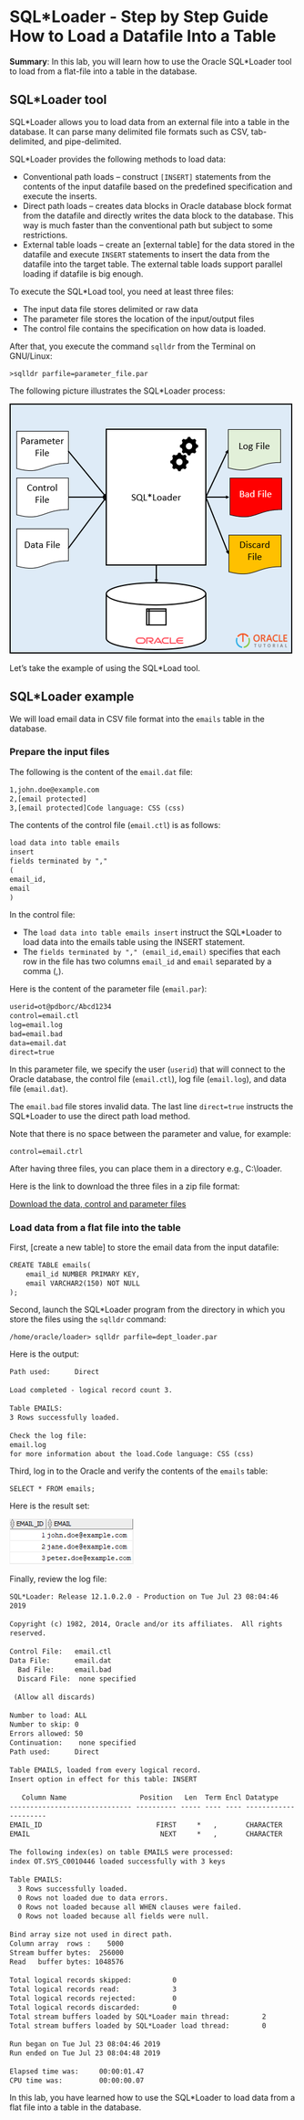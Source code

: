 # SQL*Loader - Step by Step Guide How to Load a Datafile Into a Table
**Summary**: In this lab, you will learn how to use the Oracle SQL\*Loader tool to load from a flat-file into a table in the database.

SQL\*Loader tool
--------------------------------

SQL\*Loader allows you to load data from an external file into a table in the database. It can parse many delimited file formats such as CSV, tab-delimited, and pipe-delimited.

SQL\*Loader provides the following methods to load data:

*   Conventional path loads – construct `[INSERT]` statements from the contents of the input datafile based on the predefined specification and execute the inserts.
*   Direct path loads – creates data blocks in Oracle database block format from the datafile and directly writes the data block to the database. This way is much faster than the conventional path but subject to some restrictions.
*   External table loads – create an [external table] for the data stored in the datafile and execute `INSERT` statements to insert the data from the datafile into the target table. The external table loads support parallel loading if datafile is big enough.

To execute the SQL\*Load tool, you need at least three files:

*   The input data file stores delimited or raw data
*   The parameter file stores the location of the input/output files
*   The control file contains the specification on how data is loaded.

After that, you execute the command `sqlldr` from the Terminal on GNU/Linux:

```
>sqlldr parfile=parameter_file.par

```


The following picture illustrates the SQL\*Loader process:

![Oracle SQL*Loader](./images/oracle-sqlloader.png)

Let’s take the example of using the SQL\*Load tool.

SQL\*Loader example
-------------------

We will load email data in CSV file format into the `emails` table in the database.

### Prepare the input files

The following is the content of the `email.dat` file:

```
1,john.doe@example.com
2,[email protected]
3,[email protected]Code language: CSS (css)
```


The contents of the control file (`email.ctl`) is as follows:

```
load data into table emails
insert
fields terminated by ","
(
email_id,
email
)
```


In the control file:

*   The `load data into table emails insert` instruct the SQL\*Loader to load data into the emails table using the INSERT statement.
*   The `fields terminated by "," (email_id,email)` specifies that each row in the file has two columns `email_id` and `email` separated by a comma (,).

Here is the content of the parameter file (`email.par`):

```
userid=ot@pdborc/Abcd1234
control=email.ctl
log=email.log
bad=email.bad
data=email.dat
direct=true
```


In this parameter file, we specify the user (`userid`) that will connect to the Oracle database, the control file (`email.ctl`), log file (`email.log`), and data file (`email.dat`).

The `email.bad` file stores invalid data. The last line `direct=true` instructs the SQL\*Loader to use the direct path load method.

Note that there is no space between the parameter and value, for example:

```
control=email.ctrl
```


After having three files, you can place them in a directory e.g., C:\\loader.

Here is the link to download the three files in a zip file format:

[Download the data, control and parameter files](./images/sqlloader-files.zip)

### Load data from a flat file into the table

First, [create a new table] to store the email data from the input datafile:

```
CREATE TABLE emails(
    email_id NUMBER PRIMARY KEY,
    email VARCHAR2(150) NOT NULL
);

```


Second, launch the SQL\*Loader program from the directory in which you store the files using the `sqlldr` command:

```
/home/oracle/loader> sqlldr parfile=dept_loader.par
```


Here is the output:

```
Path used:      Direct

Load completed - logical record count 3.

Table EMAILS:
3 Rows successfully loaded.

Check the log file:
email.log
for more information about the load.Code language: CSS (css)
```


Third, log in to the Oracle and verify the contents of the `emails` table:

```
SELECT * FROM emails;

```


Here is the result set:

![SQL*Loader Example](./images/oracle-sqlloader-output.png)

Finally, review the log file:

```
SQL*Loader: Release 12.1.0.2.0 - Production on Tue Jul 23 08:04:46 2019

Copyright (c) 1982, 2014, Oracle and/or its affiliates.  All rights reserved.

Control File:   email.ctl
Data File:      email.dat
  Bad File:     email.bad
  Discard File:  none specified
 
 (Allow all discards)

Number to load: ALL
Number to skip: 0
Errors allowed: 50
Continuation:    none specified
Path used:      Direct

Table EMAILS, loaded from every logical record.
Insert option in effect for this table: INSERT

   Column Name                  Position   Len  Term Encl Datatype
------------------------------ ---------- ----- ---- ---- ---------------------
EMAIL_ID                            FIRST     *   ,       CHARACTER            
EMAIL                                NEXT     *   ,       CHARACTER            

The following index(es) on table EMAILS were processed:
index OT.SYS_C0010446 loaded successfully with 3 keys

Table EMAILS:
  3 Rows successfully loaded.
  0 Rows not loaded due to data errors.
  0 Rows not loaded because all WHEN clauses were failed.
  0 Rows not loaded because all fields were null.

Bind array size not used in direct path.
Column array  rows :    5000
Stream buffer bytes:  256000
Read   buffer bytes: 1048576

Total logical records skipped:          0
Total logical records read:             3
Total logical records rejected:         0
Total logical records discarded:        0
Total stream buffers loaded by SQL*Loader main thread:        2
Total stream buffers loaded by SQL*Loader load thread:        0

Run began on Tue Jul 23 08:04:46 2019
Run ended on Tue Jul 23 08:04:48 2019

Elapsed time was:     00:00:01.47
CPU time was:         00:00:00.07
```


In this lab, you have learned how to use the SQL\*Loader to load data from a flat file into a table in the database.
